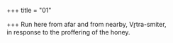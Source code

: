 +++
title = "01"

+++
Run here from afar and from nearby, Vr̥tra-smiter,  
in response to the proffering of the honey.  